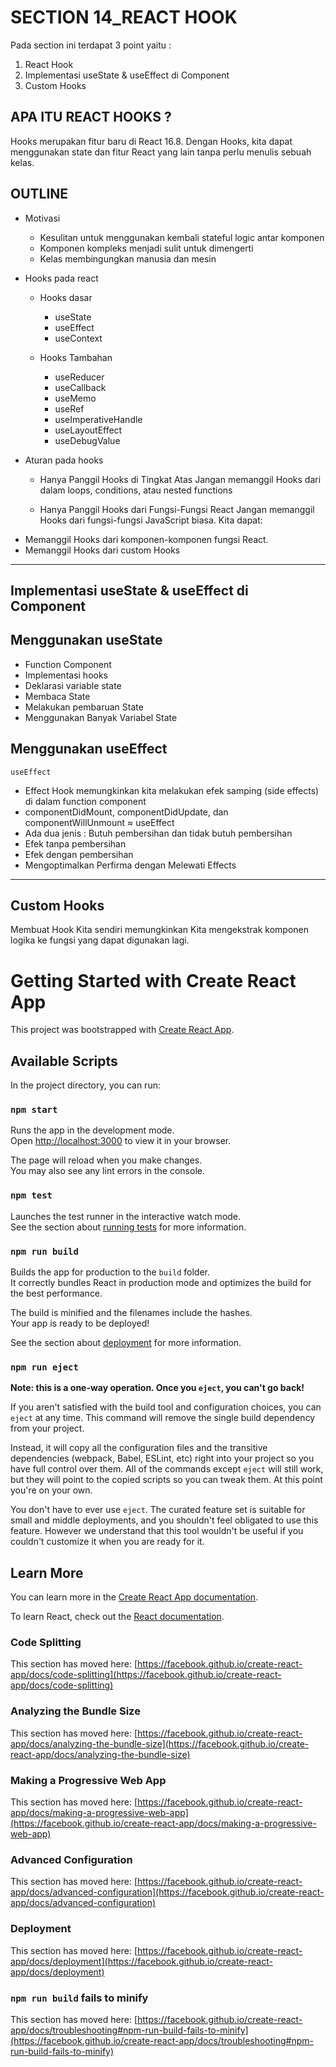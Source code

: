 # SECTION 14_REACT HOOK

Pada section ini terdapat 3 point yaitu :

1. React Hook
2. Implementasi useState & useEffect di Component
3. Custom Hooks

## APA ITU REACT HOOKS ?

Hooks merupakan fitur baru di React 16.8. Dengan Hooks, kita dapat menggunakan state dan fitur React yang lain tanpa perlu menulis sebuah kelas.

## OUTLINE

- Motivasi

  - Kesulitan untuk menggunakan kembali stateful logic antar komponen
  - Komponen kompleks menjadi sulit untuk dimengerti
  - Kelas membingungkan manusia dan mesin

- Hooks pada react

  - Hooks dasar

    - useState
    - useEffect
    - useContext

  - Hooks Tambahan
    - useReducer
    - useCallback
    - useMemo
    - useRef
    - useImperativeHandle
    - useLayoutEffect
    - useDebugValue

- Aturan pada hooks

  - Hanya Panggil Hooks di Tingkat Atas
    Jangan memanggil Hooks dari dalam loops, conditions, atau nested functions

  - Hanya Panggil Hooks dari Fungsi-Fungsi React
    Jangan memanggil Hooks dari fungsi-fungsi JavaScript biasa.
    Kita dapat:

* Memanggil Hooks dari komponen-komponen fungsi React.
* Memanggil Hooks dari custom Hooks

---

## Implementasi useState & useEffect di Component

## Menggunakan useState

- Function Component
- Implementasi hooks
- Deklarasi variable state
- Membaca State
- Melakukan pembaruan State
- Menggunakan Banyak Variabel State

## Menggunakan useEffect

`useEffect`

- Effect Hook memungkinkan kita melakukan efek samping (side effects) di dalam function component
- componentDidMount, componentDidUpdate, dan componentWillUnmount ≈ useEffect
- Ada dua jenis : Butuh pembersihan dan tidak butuh pembersihan
- Efek tanpa pembersihan
- Efek dengan pembersihan
- Mengoptimalkan Perfirma dengan Melewati Effects

---

## Custom Hooks

Membuat Hook Kita sendiri memungkinkan Kita mengekstrak komponen logika ke fungsi yang dapat digunakan lagi.

# Getting Started with Create React App

This project was bootstrapped with [Create React App](https://github.com/facebook/create-react-app).

## Available Scripts

In the project directory, you can run:

### `npm start`

Runs the app in the development mode.\
Open [http://localhost:3000](http://localhost:3000) to view it in your browser.

The page will reload when you make changes.\
You may also see any lint errors in the console.

### `npm test`

Launches the test runner in the interactive watch mode.\
See the section about [running tests](https://facebook.github.io/create-react-app/docs/running-tests) for more information.

### `npm run build`

Builds the app for production to the `build` folder.\
It correctly bundles React in production mode and optimizes the build for the best performance.

The build is minified and the filenames include the hashes.\
Your app is ready to be deployed!

See the section about [deployment](https://facebook.github.io/create-react-app/docs/deployment) for more information.

### `npm run eject`

**Note: this is a one-way operation. Once you `eject`, you can't go back!**

If you aren't satisfied with the build tool and configuration choices, you can `eject` at any time. This command will remove the single build dependency from your project.

Instead, it will copy all the configuration files and the transitive dependencies (webpack, Babel, ESLint, etc) right into your project so you have full control over them. All of the commands except `eject` will still work, but they will point to the copied scripts so you can tweak them. At this point you're on your own.

You don't have to ever use `eject`. The curated feature set is suitable for small and middle deployments, and you shouldn't feel obligated to use this feature. However we understand that this tool wouldn't be useful if you couldn't customize it when you are ready for it.

## Learn More

You can learn more in the [Create React App documentation](https://facebook.github.io/create-react-app/docs/getting-started).

To learn React, check out the [React documentation](https://reactjs.org/).

### Code Splitting

This section has moved here: [https://facebook.github.io/create-react-app/docs/code-splitting](https://facebook.github.io/create-react-app/docs/code-splitting)

### Analyzing the Bundle Size

This section has moved here: [https://facebook.github.io/create-react-app/docs/analyzing-the-bundle-size](https://facebook.github.io/create-react-app/docs/analyzing-the-bundle-size)

### Making a Progressive Web App

This section has moved here: [https://facebook.github.io/create-react-app/docs/making-a-progressive-web-app](https://facebook.github.io/create-react-app/docs/making-a-progressive-web-app)

### Advanced Configuration

This section has moved here: [https://facebook.github.io/create-react-app/docs/advanced-configuration](https://facebook.github.io/create-react-app/docs/advanced-configuration)

### Deployment

This section has moved here: [https://facebook.github.io/create-react-app/docs/deployment](https://facebook.github.io/create-react-app/docs/deployment)

### `npm run build` fails to minify

This section has moved here: [https://facebook.github.io/create-react-app/docs/troubleshooting#npm-run-build-fails-to-minify](https://facebook.github.io/create-react-app/docs/troubleshooting#npm-run-build-fails-to-minify)
